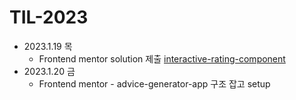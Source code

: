 # TIL-2023

- 2023.1.19 목
  - Frontend mentor solution 제출 [interactive-rating-component](https://www.frontendmentor.io/solutions/interactive-rating-component-FhgSymMR15)
- 2023.1.20 금
  - Frontend mentor - advice-generator-app 구조 잡고 setup
